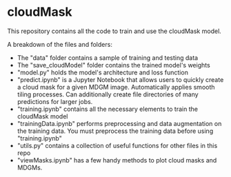 # cloudMask

This repository contains all the code to train and use the cloudMask model.

A breakdown of the files and folders:
- The "data" folder contains a sample of training and testing data
- The "save_cloudModel" folder contains the trained model's weights
- "model.py" holds the model's architecture and loss function
- "predict.ipynb" is a Jupyter Notebook that allows users to quickly create a cloud mask for a given MDGM image. Automatically applies smooth tiling processes. Can additionally create file directories of many predictions for larger jobs.
- "training.ipynb" contains all the necessary elements to train the cloudMask model
- "trainingData.ipynb" performs preprocessing and data augmentation on the training data. You must preprocess the training data before using "training.ipynb"
- "utils.py" contains a collection of useful functions for other files in this repo
- "viewMasks.ipynb" has a few handy methods to plot cloud masks and MDGMs.
